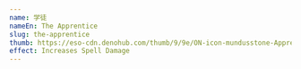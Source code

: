 ```yaml
---
name: 学徒
nameEn: The Apprentice
slug: the-apprentice
thumb: https://eso-cdn.denohub.com/thumb/9/9e/ON-icon-mundusstone-Apprentice.png
effect: Increases Spell Damage
---
```

